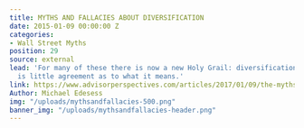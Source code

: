 ```yaml
---
title: MYTHS AND FALLACIES ABOUT DIVERSIFICATION
date: 2015-01-09 00:00:00 Z
categories:
- Wall Street Myths
position: 29
source: external
lead: 'For many of these there is now a new Holy Grail: diversification. But there
  is little agreement as to what it means.'
link: https://www.advisorperspectives.com/articles/2017/01/09/the-myths-and-fallacies-about-diversified-portfolios
Author: Michael Edesess
img: "/uploads/mythsandfallacies-500.png"
banner_img: "/uploads/mythsandfallacies-header.png"
---
```


